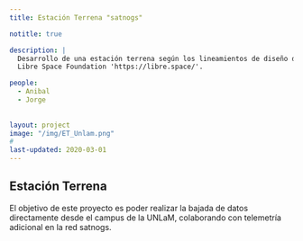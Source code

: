 ```yaml
---
title: Estación Terrena "satnogs"

notitle: true

description: |
  Desarrollo de una estación terrena según los lineamientos de diseño de la red satnogs y la comunidad 
  Libre Space Foundation 'https://libre.space/'.

people:
  - Anibal
  - Jorge
  
  
layout: project
image: "/img/ET_Unlam.png"
#
last-updated: 2020-03-01
---
```

## Estación Terrena

El objetivo de este proyecto es poder realizar la bajada de datos directamente desde el campus de la UNLaM, colaborando con telemetría adicional en la red satnogs. 


